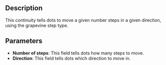 ## Description

This continuity tells dots to move a given number steps in a given direction, using the grapevine step type.

## Parameters

- **Number of steps**: This field tells dots how many steps to move.
- **Direction**: This field tells dots which direction to move in.
